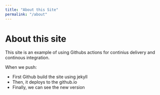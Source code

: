 ```yaml
---
title: "About this Site"
permalink: "/about"
---
```

# About this site
This site is an example of using Githubs actions for continius delivery and continous integration. 

When we push:
* First Github build the site using jekyll
* Then, it deploys to the github.io
* Finally, we can see the new version
